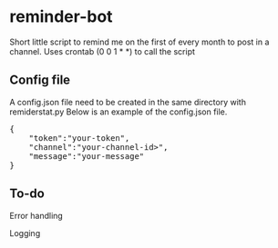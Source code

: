 # reminder-bot
Short little script to remind me on the first of every month to post in a channel.
Uses crontab (0 0 1 * *) to call the script

## Config file
A config.json file need to be created in the same directory with remiderstat.py
Below is an example of the config.json file.<br/>
<pre>
{
	"token":"your-token",
	"channel":"your-channel-id>",
	"message":"your-message"
}
</pre>
## To-do

Error handling

Logging
